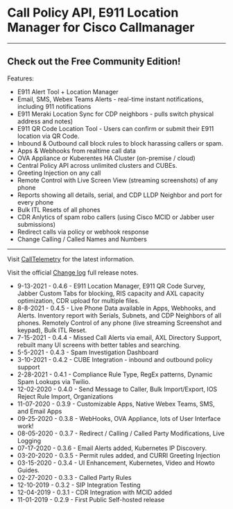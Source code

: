 # Call Policy API, E911 Location Manager for Cisco Callmanager

---

## Check out the Free Community Edition!

Features:

- E911 Alert Tool + Location Manager
- Email, SMS, Webex Teams Alerts - real-time instant notifications, including 911 notifications
- E911 Meraki Location Sync for CDP neighbors - pulls switch physical address and notes)
- E911 QR Code Location Tool - Users can confirm or submit their E911 location via QR Code.
- Inbound & Outbound call block rules to block harassing callers or spam.
- Apps & Webhooks from realtime call data
- OVA Appliance or Kuberentes HA Cluster (on-premise / cloud)
- Central Policy API across unlimited clusters and CUBEs.
- Greeting Injection on any call
- Remote Control with Live Screen View (streaming screenshots) of any phone
- Reports showing all details, serial, and CDP LLDP Neighbor and port for every phone
- Bulk ITL Resets of all phones
- CDR Anlytics of spam robo callers (using Cisco MCID or Jabber user submissions)
- Redirect calls via policy or webhook response
- Change Calling / Called Names and Numbers

---

Visit [CallTelemetry](https://www.calltelemetry.com) for the latest information.

Visit the official [Change log](https://docs.calltelemetry.com/changelog/) full release notes.

- 9-13-2021 - 0.4.6 - E911 Location Manager, E911 QR Code Survey, Jabber Custom Tabs for blocking, RIS capacity and AXL capacity optimization, CDR upload for multiple files.
- 8-8-2021 - 0.4.5 - Live Phone Data available in Apps, Webhooks, and Alerts. Inventory report with Serials, Subnets, and CDP Neighbors of all phones. Remotely Control of any phone (live streaming Screenshot and keypad), Bulk ITL Reset.
- 7-15-2021 - 0.4.4 - Missed Call Alerts via email, AXL Directory Support, rebuilt many UI screens with better tables and searching.
- 5-5-2021 - 0.4.3 - Spam Investigation Dashboard
- 3-10-2021 - 0.4.2 - CUBE Integration - inbound and outbound policy support
- 2-28-2021 - 0.4.1 - Compliance Rule Type, RegEx patterns, Dynamic Spam Lookups via Twilio.
- 12-02-2020 - 0.4.0 - Send Message to Caller, Bulk Import/Export, IOS Reject Rule Import, Organizations
- 11-07-2020 - 0.3.9 - Customizable Apps, Native Webex Teams, SMS, and Email Apps
- 09-25-2020 - 0.3.8 - WebHooks, OVA Appliance, lots of User Interface work!
- 08-05-2020 - 0.3.7 - Redirect / Calling / Called Party Modifications, Live Logging
- 07-17-2020 - 0.3.6 - Email Alerts added, Kubernetes IP Discovery.
- 03-20-2020 - 0.3.5 - Permit rules added, and CURRI Greeting Injection
- 03-15-2020 - 0.3.4 - UI Enhancement, Kubernetes, Video and Howto Guides.
- 02-27-2020 - 0.3.3 - Called Party Rules
- 12-10-2019 - 0.3.2 - SIP Integration Testing
- 12-04-2019 - 0.3.1 - CDR Integration with MCID added
- 11-01-2019 - 0.2.9 - First Public Self-hosted release
